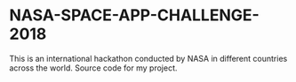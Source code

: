 # NASA-SPACE-APP-CHALLENGE-2018
This is an international hackathon conducted by NASA in different countries across the world. Source code for my project. 
